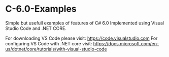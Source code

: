 # C-6.0-Examples
Simple but usefull examples of features of C# 6.0 Implemented using Visual Studio Code and .NET CORE.

For downloading VS Code please visit: https://code.visualstudio.com
For configuring VS Code with .NET core visit: https://docs.microsoft.com/en-us/dotnet/core/tutorials/with-visual-studio-code

